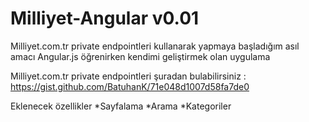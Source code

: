 Milliyet-Angular v0.01
================

Milliyet.com.tr private endpointleri kullanarak yapmaya başladığım asıl amacı Angular.js öğrenirken kendimi geliştirmek olan uygulama


Milliyet.com.tr private endpointleri şuradan bulabilirsiniz :   https://gist.github.com/BatuhanK/71e048d1007d58fa7de0 



Eklenecek özellikler
*Sayfalama
*Arama
*Kategoriler

